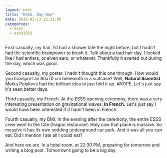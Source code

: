 ```yaml
---
layout: post
title: "ESSS, Day One"
date: 2016-03-13 22:31:00
categories: 
  - esss
  - esss2016
---
```



First casualty, my hair. I'd had a shower late the night before, but I hadn't had the scientific brainpower to brush it. Talk about a bad hair day. I looked like I had antlers, or elven ears, or whatever. Thankfully it evened out during the day, which was good.

Second casualty, my poster. I hadn't thought this one through. How would you transport an 80x70 cm behemoth in a suitcase? Well, **Natural Scientist** Marks Polakovs had the brilliant idea to just fold it up. #NOPE. Let's just say it's seen better days.

Third casualty, my French. At the ESSS opening ceremony, there was a very interesting presentation on gravitational waves. **In French.** Let's just say I would have been interested if it hadn't been in French.

Fourth casualty, my BMI. In the evening after the ceremony, the entire ESSS crew went to the Cite Dragon restaurant. Holy cow that place is massive. So massive it has its own sodding underground car park. And it was all you can eat. Did I mention I ate all I could eat?

And here we are. In a hotel room, at 22:30 PM, preparing for tomorrow and writing a blog post. Tomorrow's going to be a big day.
